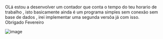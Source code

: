 OLá estou a desenvolver um contador que conta o tempo do teu horario de trabalho , isto basicamente ainda é um programa simples sem conexão sem base de dados , irei implementar uma segunda versõa já com isso. Obrigado Fevereiro





![image](https://user-images.githubusercontent.com/103332709/190856871-3b028ec2-c581-4e89-b60a-df8211941f7a.png)

